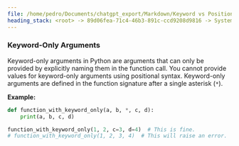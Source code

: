 ```yaml
---
file: /home/pedro/Documents/chatgpt_export/Markdown/Keyword vs Positional Args.md
heading_stack: <root> -> 89d06fea-71c4-46b3-891c-ccd9208d9816 -> System -> 38373356-0b58-450b-8009-591826694a8e -> System -> aaa240dd-d2a9-4183-b5bb-a38a9b604834 -> User -> 4cc6abc0-6597-49e1-a391-bdb6919be3ec -> Assistant -> Keyword-Only Arguments
---
```

### Keyword-Only Arguments

Keyword-only arguments in Python are arguments that can only be provided by explicitly naming them in the function call. You cannot provide values for keyword-only arguments using positional syntax. Keyword-only arguments are defined in the function signature after a single asterisk (`*`).

**Example:**

```python
def function_with_keyword_only(a, b, *, c, d):
    print(a, b, c, d)

function_with_keyword_only(1, 2, c=3, d=4)  # This is fine.
# function_with_keyword_only(1, 2, 3, 4)  # This will raise an error.
```

